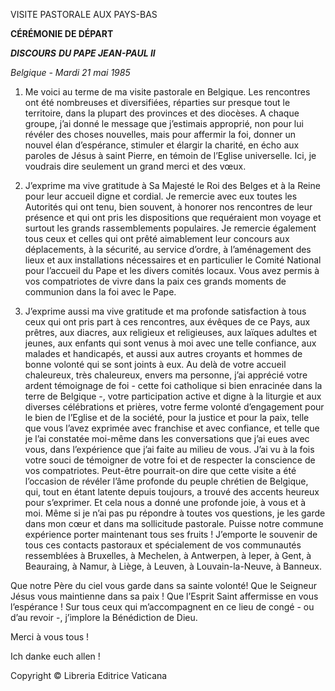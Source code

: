 VISITE PASTORALE AUX PAYS-BAS

**CÉRÉMONIE DE DÉPART**

***DISCOURS*** ***DU PAPE JEAN-PAUL II***

*Belgique - Mardi 21 mai 1985*

1. Me voici au terme de ma visite pastorale en Belgique. Les rencontres ont été nombreuses et diversifiées, réparties sur presque tout le territoire, dans la plupart des provinces et des diocèses. A chaque groupe, j’ai donné le message que j’estimais approprié, non pour lui révéler des choses nouvelles, mais pour affermir la foi, donner un nouvel élan d’espérance, stimuler et élargir la charité, en écho aux paroles de Jésus à saint Pierre, en témoin de l’Eglise universelle. Ici, je voudrais dire seulement un grand merci et des vœux.

2. J’exprime ma vive gratitude à Sa Majesté le Roi des Belges et à la Reine pour leur accueil digne et cordial. Je remercie avec eux toutes les Autorités qui ont tenu, bien souvent, à honorer nos rencontres de leur présence et qui ont pris les dispositions que requéraient mon voyage et surtout les grands rassemblements populaires. Je remercie également tous ceux et celles qui ont prêté aimablement leur concours aux déplacements, à la sécurité, au service d’ordre, à l’aménagement des lieux et aux installations nécessaires et en particulier le Comité National pour l’accueil du Pape et les divers comités locaux. Vous avez permis à vos compatriotes de vivre dans la paix ces grands moments de communion dans la foi avec le Pape.

3. J’exprime aussi ma vive gratitude et ma profonde satisfaction à tous ceux qui ont pris part à ces rencontres, aux évêques de ce Pays, aux prêtres, aux diacres, aux religieux et religieuses, aux laïques adultes et jeunes, aux enfants qui sont venus à moi avec une telle confiance, aux malades et handicapés, et aussi aux autres croyants et hommes de bonne volonté qui se sont joints à eux. Au delà de votre accueil chaleureux, très chaleureux, envers ma personne, j’ai apprécié votre ardent témoignage de foi - cette foi catholique si bien enracinée dans la terre de Belgique -, votre participation active et digne à la liturgie et aux diverses célébrations et prières, votre ferme volonté d’engagement pour le bien de l’Eglise et de la société, pour la justice et pour la paix, telle que vous l’avez exprimée avec franchise et avec confiance, et telle que je l’ai constatée moi-même dans les conversations que j’ai eues avec vous, dans l’expérience que j’ai faite au milieu de vous. J’ai vu à la fois votre souci de témoigner de votre foi et de respecter la conscience de vos compatriotes. Peut-être pourrait-on dire que cette visite a été l’occasion de révéler l’âme profonde du peuple chrétien de Belgique, qui, tout en étant latente depuis toujours, a trouvé des accents heureux pour s’exprimer. Et cela nous a donné une profonde joie, à vous et à moi. Même si je n’ai pas pu répondre à toutes vos questions, je les garde dans mon cœur et dans ma sollicitude pastorale. Puisse notre commune expérience porter maintenant tous ses fruits ! J’emporte le souvenir de tous ces contacts pastoraux et spécialement de vos communautés ressemblées à Bruxelles, à Mechelen, à Antwerpen, à Ieper, à Gent, à Beauraing, à Namur, à Liège, à Leuven, à Louvain-la-Neuve, à Banneux.

Que notre Père du ciel vous garde dans sa sainte volonté! Que le Seigneur Jésus vous maintienne dans sa paix ! Que l’Esprit Saint affermisse en vous l’espérance ! Sur tous ceux qui m’accompagnent en ce lieu de congé - ou d’au revoir -, j’implore la Bénédiction de Dieu.

Merci à vous tous !

Ich danke euch allen !

Copyright © Libreria Editrice Vaticana